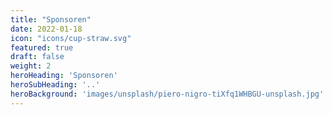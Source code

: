 ```yaml
---
title: "Sponsoren"
date: 2022-01-18
icon: "icons/cup-straw.svg"
featured: true
draft: false
weight: 2
heroHeading: 'Sponsoren'
heroSubHeading: '..'
heroBackground: 'images/unsplash/piero-nigro-tiXfq1WHBGU-unsplash.jpg'
---
```

